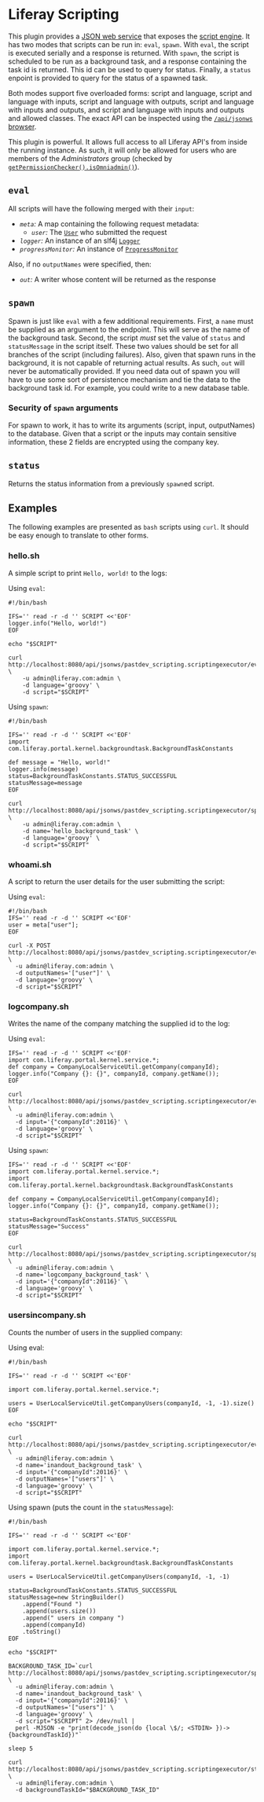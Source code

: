 # Liferay Scripting
This plugin provides a
[JSON web service](https://dev.liferay.com/develop/tutorials/-/knowledge_base/7-0/invoking-json-web-services)
that exposes the [script engine](https://dev.liferay.com/discover/portal/-/knowledge_base/7-0/using-liferays-script-engine).
It has two modes that scripts can be run in: `eval`, `spawn`.  With `eval`,
the script is executed serially and a response is returned.  With `spawn`,
the script is scheduled to be run as a background task, and a response
containing the task id is returned.  This id can be used to query for status.
Finally, a `status` enpoint is provided to query for the status of a
spawned task.

Both modes support five overloaded forms: script and language, script and 
language with inputs, script and language with outputs, script and language
with inputs and outputs, and script and language with inputs and outputs and
allowed classes.  The exact API can be inspected using the 
[`/api/jsonws` browser](http://localhost:8080/api/jsonws?contextName=pastdev_scripting).

This plugin is powerful.  It allows full access to all Liferay API's from
inside the running instance.  As such, it will only be allowed for users
who are members of the _Administrators_ group (checked by
[`getPermissionChecker().isOmniadmin()`](https://docs.liferay.com/portal/7.0/javadocs/portal-kernel/)).

## `eval`
All scripts will have the following merged with their `input`:

* *`meta`:* A map containing the following request metadata:
  * *`user`:* The [`User`](https://docs.liferay.com/portal/7.0/javadocs/portal-kernel/) who submitted the request
* *`logger`:* An instance of an slf4j [`Logger`](https://www.slf4j.org/apidocs/index.html)
* *`progressMonitor`:* An instance of [`ProgressMonitor`](https://github.com/pastdev/com-pastdev-liferay-scripting/blob/master/com.pastdev.liferay.scripting-service/src/main/java/com/pastdev/liferay/scripting/service/impl/ProgressMonitor.java)

Also, if no `outputNames` were specified, then:

* *`out`:* A writer whose content will be returned as the response

## `spawn`
Spawn is just like `eval` with a few additional requirements.  First, a 
`name` must be supplied as an argument to the endpoint.  This will serve
as the name of the background task.  Second, the script _must_ set the
value of `status` and `statusMessage` in the script itself.  These 
two values should be set for all branches of the script (including
failures).  Also, given that spawn runs in the background, it is not
capable of returning actual results.  As such, `out` will never be 
automatically provided.  If you need data out of spawn you
will have to use some sort of persistence mechanism and tie the data
to the background task id.  For example, you could write to a new
database table.

### Security of `spawn` arguments
For spawn to work, it has to write its arguments (script, input,
outputNames) to the database.  Given that a script or the inputs may
contain sensitive information, these 2 fields are encrypted using the
company key.

## `status`
Returns the status information from a previously `spawn`ed script.

## Examples
The following examples are presented as `bash` scripts using `curl`.  It 
should be easy enough to translate to other forms.

### hello.sh
A simple script to print `Hello, world!` to the logs:

Using `eval`:
```
#!/bin/bash

IFS='' read -r -d '' SCRIPT <<'EOF'
logger.info("Hello, world!")
EOF

echo "$SCRIPT"

curl http://localhost:8080/api/jsonws/pastdev_scripting.scriptingexecutor/eval \
    -u admin@liferay.com:admin \
    -d language='groovy' \
    -d script="$SCRIPT"
```

Using `spawn`:
```
#!/bin/bash

IFS='' read -r -d '' SCRIPT <<'EOF'
import com.liferay.portal.kernel.backgroundtask.BackgroundTaskConstants

def message = "Hello, world!"
logger.info(message)
status=BackgroundTaskConstants.STATUS_SUCCESSFUL
statusMessage=message
EOF

curl http://localhost:8080/api/jsonws/pastdev_scripting.scriptingexecutor/spawn \
    -u admin@liferay.com:admin \
    -d name='hello_background_task' \
    -d language='groovy' \
    -d script="$SCRIPT"
```

### whoami.sh
A script to return the user details for the user submitting the script:

Using `eval`:
```
#!/bin/bash
IFS='' read -r -d '' SCRIPT <<'EOF'
user = meta["user"];
EOF

curl -X POST http://localhost:8080/api/jsonws/pastdev_scripting.scriptingexecutor/eval \
  -u admin@liferay.com:admin \
  -d outputNames='["user"]' \
  -d language='groovy' \
  -d script="$SCRIPT"
```

### logcompany.sh
Writes the name of the company matching the supplied id to the log:

Using `eval`:
```
IFS='' read -r -d '' SCRIPT <<'EOF'
import com.liferay.portal.kernel.service.*;
def company = CompanyLocalServiceUtil.getCompany(companyId);
logger.info("Company {}: {}", companyId, company.getName());
EOF

curl http://localhost:8080/api/jsonws/pastdev_scripting.scriptingexecutor/eval \
  -u admin@liferay.com:admin \
  -d input='{"companyId":20116}' \
  -d language='groovy' \
  -d script="$SCRIPT"
```

Using `spawn`:
```
IFS='' read -r -d '' SCRIPT <<'EOF'
import com.liferay.portal.kernel.service.*;
import com.liferay.portal.kernel.backgroundtask.BackgroundTaskConstants

def company = CompanyLocalServiceUtil.getCompany(companyId);
logger.info("Company {}: {}", companyId, company.getName());

status=BackgroundTaskConstants.STATUS_SUCCESSFUL
statusMessage="Success"
EOF

curl http://localhost:8080/api/jsonws/pastdev_scripting.scriptingexecutor/spawn \
  -u admin@liferay.com:admin \
  -d name='logcompany_background_task' \
  -d input='{"companyId":20116}' \
  -d language='groovy' \
  -d script="$SCRIPT"
```

### usersincompany.sh
Counts the number of users in the supplied company:

Using eval:
```
#!/bin/bash

IFS='' read -r -d '' SCRIPT <<'EOF'

import com.liferay.portal.kernel.service.*;

users = UserLocalServiceUtil.getCompanyUsers(companyId, -1, -1).size()
EOF

echo "$SCRIPT"

curl http://localhost:8080/api/jsonws/pastdev_scripting.scriptingexecutor/eval \
  -u admin@liferay.com:admin \
  -d name='inandout_background_task' \
  -d input='{"companyId":20116}' \
  -d outputNames='["users"]' \
  -d language='groovy' \
  -d script="$SCRIPT"
```

Using spawn (puts the count in the `statusMessage`):
```
#!/bin/bash

IFS='' read -r -d '' SCRIPT <<'EOF'

import com.liferay.portal.kernel.service.*;
import com.liferay.portal.kernel.backgroundtask.BackgroundTaskConstants

users = UserLocalServiceUtil.getCompanyUsers(companyId, -1, -1)

status=BackgroundTaskConstants.STATUS_SUCCESSFUL
statusMessage=new StringBuilder()
    .append("Found ")
    .append(users.size())
    .append(" users in company ")
    .append(companyId)
    .toString()
EOF

echo "$SCRIPT"

BACKGROUND_TASK_ID=`curl http://localhost:8080/api/jsonws/pastdev_scripting.scriptingexecutor/spawn \
  -u admin@liferay.com:admin \
  -d name='inandout_background_task' \
  -d input='{"companyId":20116}' \
  -d outputNames='["users"]' \
  -d language='groovy' \
  -d script="$SCRIPT" 2> /dev/null |
  perl -MJSON -e "print(decode_json(do {local \$/; <STDIN> })->{backgroundTaskId})"`

sleep 5

curl http://localhost:8080/api/jsonws/pastdev_scripting.scriptingexecutor/status \
  -u admin@liferay.com:admin \
  -d backgroundTaskId="$BACKGROUND_TASK_ID"
```